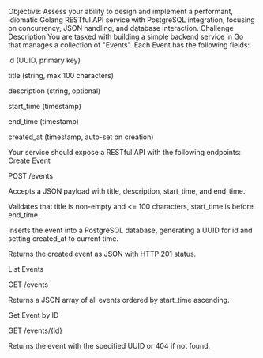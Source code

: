 Objective: Assess your ability to design and implement a performant, idiomatic Golang RESTful API service with PostgreSQL integration, focusing on concurrency, JSON handling, and database interaction. Challenge Description You are tasked with building a simple backend service in Go that manages a collection of "Events". Each Event has the following fields:

id (UUID, primary key)

title (string, max 100 characters)

description (string, optional)

start_time (timestamp)

end_time (timestamp)

created_at (timestamp, auto-set on creation)

Your service should expose a RESTful API with the following endpoints:
Create Event

POST /events

Accepts a JSON payload with title, description, start_time, and end_time.

Validates that title is non-empty and <= 100 characters, start_time is before end_time.

Inserts the event into a PostgreSQL database, generating a UUID for id and setting created_at to current time.

Returns the created event as JSON with HTTP 201 status.

List Events

GET /events

Returns a JSON array of all events ordered by start_time ascending.

Get Event by ID

GET /events/{id}

Returns the event with the specified UUID or 404 if not found.
